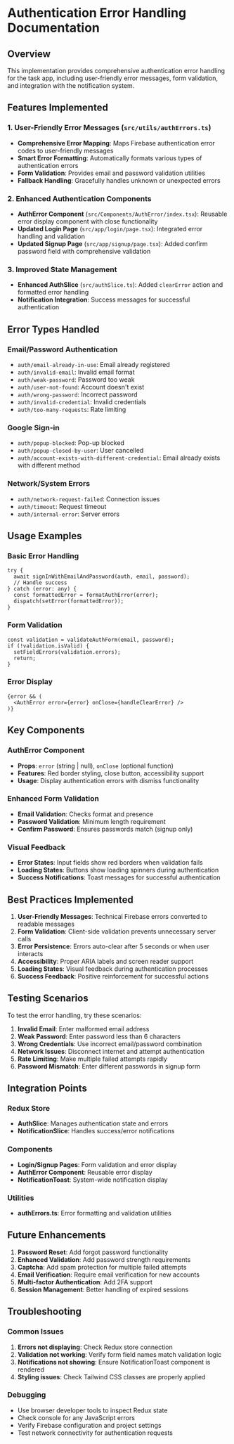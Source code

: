 # Authentication Error Handling Documentation

## Overview
This implementation provides comprehensive authentication error handling for the task app, including user-friendly error messages, form validation, and integration with the notification system.

## Features Implemented

### 1. User-Friendly Error Messages (`src/utils/authErrors.ts`)
- **Comprehensive Error Mapping**: Maps Firebase authentication error codes to user-friendly messages
- **Smart Error Formatting**: Automatically formats various types of authentication errors
- **Form Validation**: Provides email and password validation utilities
- **Fallback Handling**: Gracefully handles unknown or unexpected errors

### 2. Enhanced Authentication Components
- **AuthError Component** (`src/Components/AuthError/index.tsx`): Reusable error display component with close functionality
- **Updated Login Page** (`src/app/login/page.tsx`): Integrated error handling and validation
- **Updated Signup Page** (`src/app/signup/page.tsx`): Added confirm password field with comprehensive validation

### 3. Improved State Management
- **Enhanced AuthSlice** (`src/authSlice.ts`): Added `clearError` action and formatted error handling
- **Notification Integration**: Success messages for successful authentication

## Error Types Handled

### Email/Password Authentication
- `auth/email-already-in-use`: Email already registered
- `auth/invalid-email`: Invalid email format
- `auth/weak-password`: Password too weak
- `auth/user-not-found`: Account doesn't exist
- `auth/wrong-password`: Incorrect password
- `auth/invalid-credential`: Invalid credentials
- `auth/too-many-requests`: Rate limiting

### Google Sign-in
- `auth/popup-blocked`: Pop-up blocked
- `auth/popup-closed-by-user`: User cancelled
- `auth/account-exists-with-different-credential`: Email already exists with different method

### Network/System Errors
- `auth/network-request-failed`: Connection issues
- `auth/timeout`: Request timeout
- `auth/internal-error`: Server errors

## Usage Examples

### Basic Error Handling
```tsx
try {
  await signInWithEmailAndPassword(auth, email, password);
  // Handle success
} catch (error: any) {
  const formattedError = formatAuthError(error);
  dispatch(setError(formattedError));
}
```

### Form Validation
```tsx
const validation = validateAuthForm(email, password);
if (!validation.isValid) {
  setFieldErrors(validation.errors);
  return;
}
```

### Error Display
```tsx
{error && (
  <AuthError error={error} onClose={handleClearError} />
)}
```

## Key Components

### AuthError Component
- **Props**: `error` (string | null), `onClose` (optional function)
- **Features**: Red border styling, close button, accessibility support
- **Usage**: Display authentication errors with dismiss functionality

### Enhanced Form Validation
- **Email Validation**: Checks format and presence
- **Password Validation**: Minimum length requirement
- **Confirm Password**: Ensures passwords match (signup only)

### Visual Feedback
- **Error States**: Input fields show red borders when validation fails
- **Loading States**: Buttons show loading spinners during authentication
- **Success Notifications**: Toast messages for successful authentication

## Best Practices Implemented

1. **User-Friendly Messages**: Technical Firebase errors converted to readable messages
2. **Form Validation**: Client-side validation prevents unnecessary server calls
3. **Error Persistence**: Errors auto-clear after 5 seconds or when user interacts
4. **Accessibility**: Proper ARIA labels and screen reader support
5. **Loading States**: Visual feedback during authentication processes
6. **Success Feedback**: Positive reinforcement for successful actions

## Testing Scenarios

To test the error handling, try these scenarios:

1. **Invalid Email**: Enter malformed email address
2. **Weak Password**: Enter password less than 6 characters
3. **Wrong Credentials**: Use incorrect email/password combination
4. **Network Issues**: Disconnect internet and attempt authentication
5. **Rate Limiting**: Make multiple failed attempts rapidly
6. **Password Mismatch**: Enter different passwords in signup form

## Integration Points

### Redux Store
- **AuthSlice**: Manages authentication state and errors
- **NotificationSlice**: Handles success/error notifications

### Components
- **Login/Signup Pages**: Form validation and error display
- **AuthError Component**: Reusable error display
- **NotificationToast**: System-wide notification display

### Utilities
- **authErrors.ts**: Error formatting and validation utilities

## Future Enhancements

1. **Password Reset**: Add forgot password functionality
2. **Enhanced Validation**: Add password strength requirements
3. **Captcha**: Add spam protection for multiple failed attempts
4. **Email Verification**: Require email verification for new accounts
5. **Multi-factor Authentication**: Add 2FA support
6. **Session Management**: Better handling of expired sessions

## Troubleshooting

### Common Issues
1. **Errors not displaying**: Check Redux store connection
2. **Validation not working**: Verify form field names match validation logic
3. **Notifications not showing**: Ensure NotificationToast component is rendered
4. **Styling issues**: Check Tailwind CSS classes are properly applied

### Debugging
- Use browser developer tools to inspect Redux state
- Check console for any JavaScript errors
- Verify Firebase configuration and project settings
- Test network connectivity for authentication requests